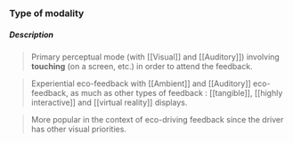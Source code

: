 ### Type of modality

##### Description
> Primary perceptual mode  (with [[Visual]] and [[Auditory]]) involving **touching** (on a screen, etc.) in order to attend the feedback.

> Experiential eco-feedback with [[Ambient]] and [[Auditory]] eco-feedback, as much as other types of feedback : [[tangible]], [[highly interactive]] and [[virtual reality]] displays.

> More popular in the context of eco-driving feedback since the driver has other visual priorities.